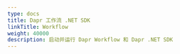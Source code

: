 ```yaml
---
type: docs
title: Dapr 工作流 .NET SDK
linkTitle: Workflow
weight: 40000
description: 启动并运行 Dapr Workflow 和 Dapr .NET SDK
---
```

